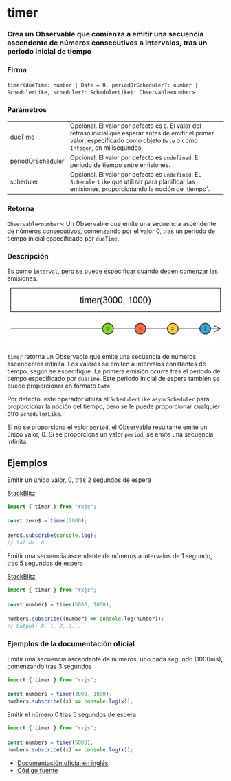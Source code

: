 # timer

### Crea un Observable que comienza a emitir una secuencia ascendente de números consecutivos a intervalos, tras un periodo inicial de tiempo

### Firma

`timer(dueTime: number | Date = 0, periodOrScheduler?: number | SchedulerLike, scheduler?: SchedulerLike): Observable<number>`

### Parámetros

<table>
<tr><td>dueTime</td><td>Opcional. El valor por defecto es <code>0</code>.
El valor del retraso inicial que esperar antes de emitir el primer valor, especificado como objeto <code>Date</code> o como <code>Integer</code>, en milisegundos.</td></tr>
<tr><td>periodOrScheduler</td><td>Opcional. El valor por defecto es <code>undefined</code>.
El periodo de tiempo entre emisiones.</td></tr>
<tr><td>scheduler</td><td>Opcional. El valor por defecto es <code>undefined</code>.
EL <code>SchedulerLike</code> que utilizar para planificar las emisiones, proporcionando la noción de 'tiempo'.</td></tr>
</table>

### Retorna

`Observable<number>`: Un Observable que emite una secuencia ascendente de números consecutivos, comenzando por el valor 0, tras un periodo de tiempo inicial especificado por `dueTime`.

### Descripción

Es como `interval`, pero se puede especificar cuándo deben comenzar las emisiones.

<img src="assets/images/marble-diagrams/creation/timer.png" alt="Diagrama de canicas de timer">

`timer` retorna un Observable que emite una secuencia de números ascendentes infinita. Los valores se emiten a intervalos constantes de tiempo, según se especifique. La primera emisión ocurre tras el periodo de tiempo especificado por `dueTime`. Este periodo inicial de espera también se puede proporcionar en formato `Date`.

Por defecto, este operador utiliza el `SchedulerLike` `asyncScheduler` para proporcionar la noción del tiempo, pero se le puede proporcionar cualquier otro `SchedulerLike`.

Si no se proporciona el valor `period`, el Observable resultante emite un único valor, 0. Si se proporciona un valor `period`, se emite una secuencia infinita.

## Ejemplos

Emitir un único valor, 0, tras 2 segundos de espera

[StackBlitz](https://stackblitz.com/edit/docu-rxjs-timer?file=index.ts)

```javascript
import { timer } from "rxjs";

const zero$ = timer(2000);

zero$.subscribe(console.log);
// Salida: 0
```

Emitir una secuencia ascendente de números a intervalos de 1 segundo, tras 5 segundos de espera

[StackBlitz](https://stackblitz.com/edit/docu-rxjs-timer-2?file=index.html)

```javascript
import { timer } from "rxjs";

const number$ = timer(5000, 1000);

number$.subscribe((number) => console.log(number));
// Output: 0, 1, 2, 3...
```

### Ejemplos de la documentación oficial

Emitir una secuencia ascendente de números, uno cada segundo (1000ms), comenzando tras 3 segundos

```javascript
import { timer } from "rxjs";

const numbers = timer(3000, 1000);
numbers.subscribe((x) => console.log(x));
```

Emitir el número 0 tras 5 segundos de espera

```javascript
import { timer } from "rxjs";

const numbers = timer(5000);
numbers.subscribe((x) => console.log(x));
```

- [Documentación oficial en inglés](https://rxjs-dev.firebaseapp.com/api/index/function/timer)
- [Código fuente](https://github.com/ReactiveX/rxjs/blob/master/src/internal/observable/timer.ts)
